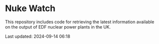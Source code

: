 # Nuke Watch

This repository includes code for retrieving the latest information available on the output of EDF nuclear power plants in the UK.

Last updated: 2024-09-14 06:18